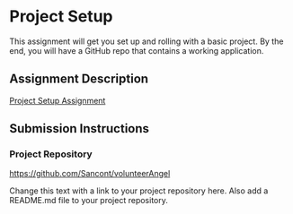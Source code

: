 # Project Setup
This assignment will get you set up and rolling with a basic project. By the end, you will have a GitHub repo that contains a working application.

## Assignment Description
[Project Setup Assignment](https://education.launchcode.org/liftoff/assignments/project-setup/)

## Submission Instructions

### Project Repository
https://github.com/Sancont/volunteerAngel

Change this text with a link to your project repository here. Also add a README.md file to your project repository.
